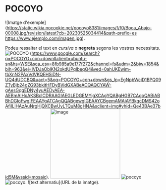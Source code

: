 # POCOYO

![Imatge d'exemple](https://static.wikia.nocookie.net/pocoyo8381/images/f/f0/Boca_Abajo-00008.jpg/revision/latest?cb=20230525034414&path-prefix=es
https://www.ejemplo.com/imagen.jpg).

Podeu ressaltar el text en *cursiva* o **negreta** segons les vostres necessitats.
![POCOYO](<img width="225" height="225" alt="image" src="https://github.com/user-attachments/assets/8ffb1694-a73d-4cd7-8925-88e451f83096" />)
(https://www.google.com/search?q=POCOYO+con+down&client=ubuntu-sn&hs=WSE&sca_esv=8fb985a9e177f272&channel=fs&udm=2&biw=1854&bih=963&ei=IVDJaOblKN2okdUPqIbeqQ4&ved=0ahUKEwim-tbXnN2PAxVdVKQEHSiDN-UQ4dUDCBQ&uact=5&oq=POCOYO+con+down&gs_lp=EgNpbWciD1BPQ09ZTyBjb24gZG93bkitHFDyBVidGXABeACQAQCYAW-gAesGqgEDNy4yuAEDyAEA-AEBmAIHoAKSBcICDRAAGIAEGLEDGEMYigXCAgYQABgHGB7CAgoQABiABBhDGIoFwgIFEAAYgATCAgQQABgewgIGEAAYCBgemAMAiAYBkgcDMS42oAfiILIHAzAuNrgHjQXCBwUyLTQuM8gHNA&sclient=img#vhid=Qe43BAe37bid5M&vssid=mosaic).
<img width="225" height="225" alt="image" src="https://github.com/user-attachments/assets/24647622-c957-4fc9-b002-6e0eeb0255f0" />
![pocoyo](https://github.com/user-attachments/assets/c2f72654-07ba-48b0-82e0-d266ea3623c4)
![pocoyo](![pocoyo](https://github.com/user-attachments/assets/703e006b-5b67-48f9-aea5-3725d2a087ac)
).
![text alternatiu](URL de la imatge).
